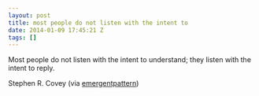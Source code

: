 ```yaml
---
layout: post
title: most people do not listen with the intent to
date: 2014-01-09 17:45:21 Z
tags: []
---
```

Most people do not listen with the intent to understand; they listen with the intent to reply.

Stephen R. Covey (via [emergentpattern](http://emergentpattern.tumblr.com/))

